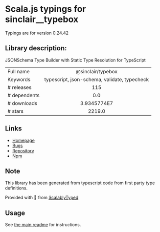 
# Scala.js typings for sinclair__typebox

Typings are for version 0.24.42

## Library description:
JSONSchema Type Builder with Static Type Resolution for TypeScript

|                    |                 |
| ------------------ | :-------------: |
| Full name          | @sinclair/typebox |
| Keywords           | typescript, json-schema, validate, typecheck |
| # releases         | 115 |
| # dependents       | 0.0 |
| # downloads        | 3.9345774E7 |
| # stars            | 2219.0 |

## Links
- [Homepage](https://github.com/sinclairzx81/typebox#readme)
- [Bugs](https://github.com/sinclairzx81/typebox/issues)
- [Repository](https://github.com/sinclairzx81/typebox)
- [Npm](https://www.npmjs.com/package/%40sinclair%2Ftypebox)
    


## Note
This library has been generated from typescript code from first party type definitions.

Provided with :purple_heart: from [ScalablyTyped](https://github.com/oyvindberg/ScalablyTyped)

## Usage
See [the main readme](../../readme.md) for instructions.


